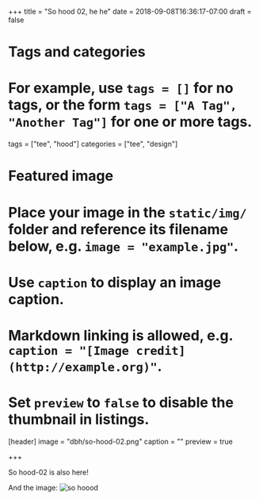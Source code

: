 +++
title = "So hood 02, he he"
date = 2018-09-08T16:36:17-07:00
draft = false

# Tags and categories
# For example, use `tags = []` for no tags, or the form `tags = ["A Tag", "Another Tag"]` for one or more tags.
tags = ["tee", "hood"]
categories = ["tee", "design"]

# Featured image
# Place your image in the `static/img/` folder and reference its filename below, e.g. `image = "example.jpg"`.
# Use `caption` to display an image caption.
#   Markdown linking is allowed, e.g. `caption = "[Image credit](http://example.org)"`.
# Set `preview` to `false` to disable the thumbnail in listings.
[header]
image = "dbh/so-hood-02.png"
caption = ""
preview = true

+++


So hood-02 is also here!

And the image: ![so hoood](dbh/so-hood-02.png)
